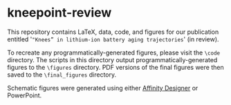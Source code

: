 # kneepoint-review
This repository contains LaTeX, data, code, and figures for our publication entitled '`"Knees” in lithium-ion battery aging trajectories`' (in review).

To recreate any programmatically-generated figures, please visit the `\code` directory.
The scripts in this directory output programmatically-generated figures to the `\figures` directory.
PDF versions of the final figures were then saved to the `\final_figures` directory.

Schematic figures were generated using either [Affinity Designer](https://affinity.serif.com/en-us/designer/) or PowerPoint.
